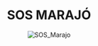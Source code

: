 <h1 align="center" id="title">SOS MARAJÓ</h1>

<p align="center"><img src="https://socialify.git.ci/Nickliveira/SOS_Marajo/image?description=1&amp;font=Inter&amp;forks=1&amp;issues=1&amp;language=1&amp;name=1&amp;owner=1&amp;pattern=Plus&amp;pulls=1&amp;stargazers=1&amp;theme=Dark" alt="SOS_Marajo"></p>
